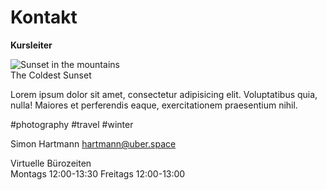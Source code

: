 # Kontakt

**Kursleiter**  

<div class="max-w-sm rounded overflow-hidden shadow-lg">
  <img class="w-full" src="/img/card-top.jpg" alt="Sunset in the mountains">
  <div class="px-6 py-4">
    <div class="font-bold text-xl mb-2">The Coldest Sunset</div>
    <p class="text-gray-700 text-base">
      Lorem ipsum dolor sit amet, consectetur adipisicing elit. Voluptatibus quia, nulla! Maiores et perferendis eaque, exercitationem praesentium nihil.
    </p>
  </div>
  <div class="px-6 py-4">
    <span class="inline-block bg-gray-200 rounded-full px-3 py-1 text-sm font-semibold text-gray-700 mr-2">#photography</span>
    <span class="inline-block bg-gray-200 rounded-full px-3 py-1 text-sm font-semibold text-gray-700 mr-2">#travel</span>
    <span class="inline-block bg-gray-200 rounded-full px-3 py-1 text-sm font-semibold text-gray-700">#winter</span>
  </div>
</div>

Simon Hartmann
hartmann@uber.space  

Virtuelle Bürozeiten  
Montags 12:00-13:30
Freitags 12:00-13:00
